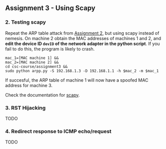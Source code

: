 ## Assignment 3 - Using Scapy

### 2. Testing scapy

Repeat the ARP table attack from [Assignment 2], but using scapy instead of nemesis.
On machine 2 obtain the MAC addresses of machines 1 and 2, and **edit the device ID `devID` of the network adapter in the python script**.
If you fail to do this, the program is likely to crash.
```
mac_1=[MAC machine 1] &&
mac_2=[MAC machine 2] &&
cd csc-course/assignment3 &&
sudo python arpp.py -S 192.168.1.3 -D 192.168.1.1 -h $mac_2 -m $mac_1
```

If succesful, the ARP table of machine 1 will now have a spoofed MAC address for machine 3.

Check the documentation for [scapy].

### 3. RST Hijacking

TODO

### 4. Redirect response to ICMP echo/request 

TODO

[assignment 2]: assignment2.md
[scapy]: http://scapy.readthedocs.io